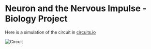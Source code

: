 # Neuron and the Nervous Impulse - Biology Project

Here is a simulation of the circuit in [circuits.io](https://circuits.io/circuits/2638171-circuito-projeto-de-biologia)

![Circuit](https://puu.sh/qVBfU/095140a673.png "Circuit")
